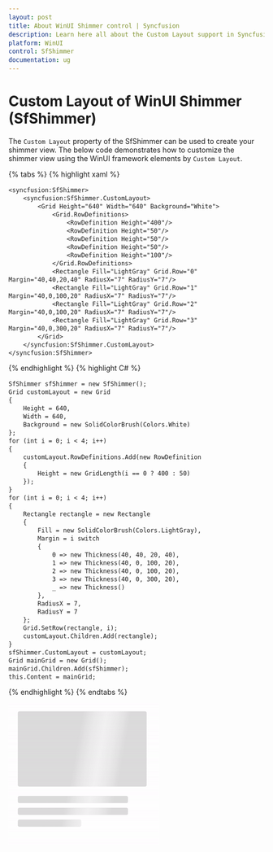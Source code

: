 ```yaml
---
layout: post
title: About WinUI Shimmer control | Syncfusion
description: Learn here all about the Custom Layout support in Syncfusion WinUI Shimmer (SfShimmer) control and more.
platform: WinUI
control: SfShimmer
documentation: ug
---
```


# Custom Layout of WinUI Shimmer (SfShimmer)

The `Custom Layout` property of the SfShimmer can be used to create your shimmer view. The below code demonstrates how to customize the shimmer view using the WinUI framework elements by `Custom Layout`.

{% tabs %}
{% highlight xaml %} 

    <syncfusion:SfShimmer>
        <syncfusion:SfShimmer.CustomLayout>
            <Grid Height="640" Width="640" Background="White">
                <Grid.RowDefinitions>
                    <RowDefinition Height="400"/>
                    <RowDefinition Height="50"/>
                    <RowDefinition Height="50"/>
                    <RowDefinition Height="50"/>
                    <RowDefinition Height="100"/>
                </Grid.RowDefinitions>
                <Rectangle Fill="LightGray" Grid.Row="0" Margin="40,40,20,40" RadiusX="7" RadiusY="7"/>
                <Rectangle Fill="LightGray" Grid.Row="1" Margin="40,0,100,20" RadiusX="7" RadiusY="7"/>
                <Rectangle Fill="LightGray" Grid.Row="2" Margin="40,0,100,20" RadiusX="7" RadiusY="7"/>
                <Rectangle Fill="LightGray" Grid.Row="3" Margin="40,0,300,20" RadiusX="7" RadiusY="7"/>
            </Grid>
        </syncfusion:SfShimmer.CustomLayout>
    </syncfusion:SfShimmer>


{% endhighlight %}
{% highlight C# %} 


    SfShimmer sfShimmer = new SfShimmer();
    Grid customLayout = new Grid
    {
        Height = 640, 
        Width = 640, 
        Background = new SolidColorBrush(Colors.White)
    };         
    for (int i = 0; i < 4; i++)
    {
        customLayout.RowDefinitions.Add(new RowDefinition
        {
            Height = new GridLength(i == 0 ? 400 : 50)
        });
    }
    for (int i = 0; i < 4; i++)
    {
        Rectangle rectangle = new Rectangle
        {
            Fill = new SolidColorBrush(Colors.LightGray),
            Margin = i switch
            {
                0 => new Thickness(40, 40, 20, 40),
                1 => new Thickness(40, 0, 100, 20),
                2 => new Thickness(40, 0, 100, 20),
                3 => new Thickness(40, 0, 300, 20),
                _ => new Thickness()
            },
            RadiusX = 7,
            RadiusY = 7
        };
        Grid.SetRow(rectangle, i);
        customLayout.Children.Add(rectangle);
    }
    sfShimmer.CustomLayout = customLayout;
    Grid mainGrid = new Grid();
    mainGrid.Children.Add(sfShimmer);
    this.Content = mainGrid;

{% endhighlight %}
{% endtabs %}

![Shimmer Custom Layout in WinUI](SfShimmer_images/CustomLayout_images/winui_shimmer_customlayout.gif)